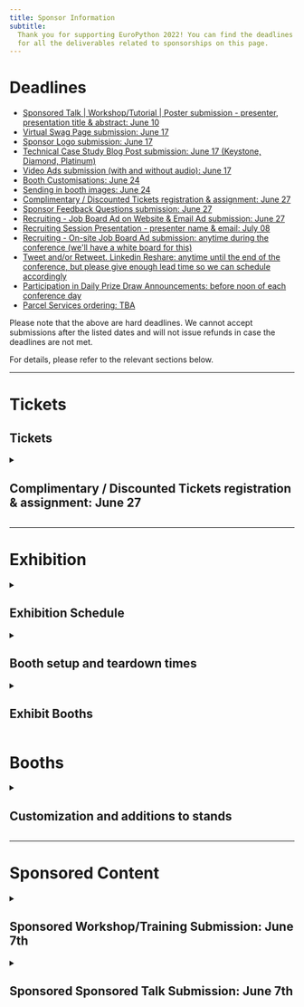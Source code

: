 ```yaml
---
title: Sponsor Information
subtitle:
  Thank you for supporting EuroPython 2022! You can find the deadlines and specs
  for all the deliverables related to sponsorships on this page.
---
```


# Deadlines

<ul>
 <li><a href="#Tickets"> Sponsored Talk | Workshop/Tutorial | Poster submission - presenter, presentation title & abstract: June 10 </a></li>
 <li><a href="#"> Virtual Swag Page submission: June 17 </a></li>
 <li><a href="#"> Sponsor Logo submission: June 17 </a></li>
 <li><a href="#"> Technical Case Study Blog Post submission: June 17 (Keystone, Diamond, Platinum) </a></li>
 <li><a href="#"> Video Ads submission (with and without audio): June 17 </a></li>
 <li><a href="#"> Booth Customisations: June 24 </a></li>
 <li><a href="#"> Sending in booth images: June 24 </a></li>
 <li><a href="#"> Complimentary / Discounted Tickets registration & assignment: June 27 </a></li>
 <li><a href="#"> Sponsor Feedback Questions submission:  June 27 </a></li>
 <li><a href="#"> Recruiting - Job Board Ad on Website & Email Ad submission: June 27 </a></li>
 <li><a href="#"> Recruiting Session Presentation - presenter name & email: July 08 </a></li>
 <li><a href="#"> Recruiting - On-site Job Board Ad submission: anytime during the conference (we'll have a white board for this) </a></li>
 <li><a href="#"> Tweet and/or Retweet. Linkedin Reshare: anytime until the end of the conference, but please give enough lead time so we can schedule accordingly </a></li>
 <li><a href="#"> Participation in Daily Prize Draw Announcements: before noon of each conference day </a></li>
 <li><a href="#"> Parcel Services ordering: TBA </a></li>
</ul>

Please note that the above are hard deadlines. We cannot accept submissions after the listed dates and will not issue refunds in case the deadlines are not met.

For details, please refer to the relevant sections below.

---
# Tickets
<h2>Tickets</h2>
<details>
  <summary><h2> Complimentary / Discounted Tickets registration & assignment: June 27 </h2></summary>

  <h3>Registration Process</h3>
  <ol>
  	<li>
      <strong> Purchase the tickets in bulk by using the voucher links sent to you. </strong> They will be sent out to the sponsor representative. Please follow the direct email instructions and purchase all of the tickets you are entitled to.
    </li>
  	<li>
      <strong> Assign tickets </strong>: Assign the tickets to every team member that you have chosen to attend the conference. You can assign them by changing your order details after you make the order. Click the order URL in your order confirmation email from support@pretix.eu with Subject: Your order: XXXX and amend accordingly.
    </li>
  </ol>
  Please finalise assigning all tickets to your team by June 27, so we have enough lead time for badge printing.

  Note: We enforce a strict named pass policy. If your sponsorship package includes delivering a sponsored talk, workshop/tutorial or poster, you will also need to <strong> assign the presenter a ticket. </strong> Without a named ticket, our registration team will not be able to allow them into the conference.
  We are happy to convert each conference ticket to 3 day passes. Email sponsoring@europython.eu in advance to state your preference.
</details>

---

# Exhibition
<details>
  <summary><h2>Exhibition Schedule</h2></summary>

  The exhibition is open during the three main conference days only, from
  Wednesday to Friday.

  Exhibit opening times are: 9am to 6pm on Wednesday and Thursday, 9am to 5pm on
  Friday.

  Please ensure that prominent booths will be staffed during the opening hours.
  Normal booths need to be staffed at least during the official breaks.
</details>

<details>
  <summary><h2>Booth setup and teardown times</h2></summary>

  Time for setting up the booths will be Tuesday, July 9th, around 15:00 (to be
  confirmed by the booth builder) and Wednesday, July 10th, 8:00 - 10:00.

  The tear down of the booths will be possible on Friday, Jul 12th, starting at
  16:45 (to be confirmed by the booth builder).

</details>

<details>
  <summary><h2>Exhibit Booths</h2></summary>
  Sponsors of Silver and above will all be assigned a booth, ranging from 6-56 sqm depending on the package.

  </strong> Please refer to the EuroPython 2022 - Exhibit Booths.pdf for mockups and what is included in your booth, as part of your sponsorship package. </strong>
</details>

# Booths
<details>
  <summary><h2>Customization and additions to stands</h2></summary>
  All booth graphics can be upgraded from the default Wall Banner Graphic to Stretched Graphics.

  There are other add-ons you can order, such as TV sets and furniture for your booth.

  For all upgrades and add-on orders, please fill in the EuroPython 2022- Booth Order Forms.pdf and contact Tony O’Brien from OBExpo directly: tony@obexpo.ie

  Deadline for ordering booth customisation and addons: Friday 24 June. A 30% surcharge will apply afterwards.
  Submission Channel: Contact Tony from OBExpo contact: tony@obexpo.ie
</details>

---

# Sponsored Content

<details>
  <summary><h2>Sponsored Workshop/Training Submission: June 7th</h2></summary>

  As a Keystone, or sponsors having purchased a Sponsored Workshop/Training, you
  get one slot of 180 minutes as part of the official conference training/workshop
  schedule (Monday & Tuesday, 26&27 July). Please let us know the trainer's name
  by June 7th, so we can contact them for scheduling preferences and coordinate
  with the Program Workgroup to guide them through the training/workshop
  submission.

  Deadline for submitting the trainer’s name for the Sponsored Workshop/Training:
  June 7th Submission Channel: email sponsoring@europython.eu

  </details>

  <details>
    <summary><h2>Sponsored Sponsored Talk Submission: June 7th</h2></summary>

  As a Keystone, Diamond and Gold sponsor or sponsors having purchased a Sponsored
  Talk, you get one slot of 30 minutes as part of the official conference schedule
  (Wednesday to Friday, 28-30 July). Please let us know the speaker's name by June
  7th, so we can contact them for scheduling preferences and coordinate with the
  Program Workgroup to guide them through the talk submission.

  Deadline for submitting the speaker’s name for the Sponsored Talk: June 7th
  Submission Channel: email sponsoring@europython.eu

</details>
